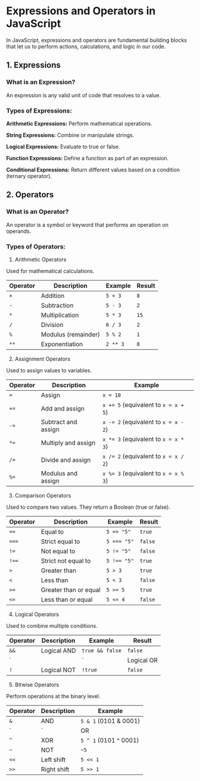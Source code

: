 # Expressions and Operators in JavaScript

In JavaScript, expressions and operators are fundamental building blocks that let us to perform actions, calculations, and logic in our code.

## 1. Expressions

### What is an Expression?

An expression is any valid unit of code that resolves to a value.

### Types of Expressions:

**Arithmetic Expressions:** Perform mathematical operations.

**String Expressions:** Combine or manipulate strings.

**Logical Expressions:** Evaluate to true or false.

**Function Expressions:** Define a function as part of an expression.

**Conditional Expressions:** Return different values based on a condition (ternary operator).

## 2. Operators

### What is an Operator?

An operator is a symbol or keyword that performs an operation on operands.

### Types of Operators:

1. Arithmetic Operators

Used for mathematical calculations.

| **Operator** | **Description**          | **Example** | **Result** |
|--------------|--------------------------|-------------|------------|
| `+`          | Addition                 | `5 + 3`     | `8`        |
| `-`          | Subtraction              | `5 - 3`     | `2`        |
| `*`          | Multiplication           | `5 * 3`     | `15`       |
| `/`          | Division                 | `6 / 3`     | `2`        |
| `%`          | Modulus (remainder)      | `5 % 2`     | `1`        |
| `**`         | Exponentiation           | `2 ** 3`    | `8`        |

2. Assignment Operators
   
Used to assign values to variables.

| **Operator** |   **Description**       | **Example**                          |
|--------------|-------------------------|--------------------------------------|
| `=`          | Assign                  | `x = 10`                             |
| `+=`         | Add and assign          | `x += 5` (equivalent to `x = x + 5`) |
| `-=`         | Subtract and assign     | `x -= 2` (equivalent to `x = x - 2`) |
| `*=`         | Multiply and assign     | `x *= 3` (equivalent to `x = x * 3`) |
| `/=`         | Divide and assign       | `x /= 2` (equivalent to `x = x / 2`) |
| `%=`         | Modulus and assign      | `x %= 3` (equivalent to `x = x % 3`) |

3. Comparison Operators
   
Used to compare two values. They return a Boolean (true or false).

| **Operator** | **Description**         | **Example**    | **Result** |
|--------------|-------------------------|----------------|------------|
| `==`         | Equal to                | `5 == "5"`     | `true`     |
| `===`        | Strict equal to         | `5 === "5"`    | `false`    |
| `!=`         | Not equal to            | `5 != "5"`     | `false`    |
| `!==`        | Strict not equal to     | `5 !== "5"`    | `true`     |
| `>`          | Greater than            | `5 > 3`        | `true`     |
| `<`          | Less than               | `5 < 3`        | `false`    |
| `>=`         | Greater than or equal   | `5 >= 5`       | `true`     |
| `<=`         | Less than or equal      | `5 <= 4`       | `false`    |

4. Logical Operators
   
Used to combine multiple conditions.

| **Operator** | **Description** | **Example**      | **Result** |
|--------------|-----------------|------------------|------------|
| `&&`         | Logical AND     | `true && false`  | `false`    |
| `||`         | Logical OR      | `true || false`  | `true`     |
| `!`          | Logical NOT     | `!true`          | `false`    |

5. Bitwise Operators
   
Perform operations at the binary level.

| **Operator** | **Description** | **Example**           |
|--------------|-----------------|---------------------- |
| `&`          | AND             | `5 & 1` (0101 & 0001) |
| `|`          | OR              | `5 | 1` (0101 | 0001) |
| `^`          | XOR             | `5 ^ 1` (0101 ^ 0001) |
| `~`          | NOT             | `~5`                  |
| `<<`         | Left shift      | `5 << 1`              |
| `>>`         | Right shift     | `5 >> 1`              |
